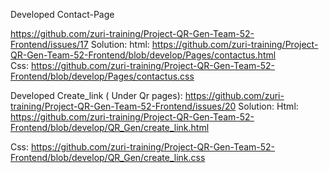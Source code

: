 Developed Contact-Page



https://github.com/zuri-training/Project-QR-Gen-Team-52-Frontend/issues/17  Solution: html: https://github.com/zuri-training/Project-QR-Gen-Team-52-Frontend/blob/develop/Pages/contactus.html      
Css: https://github.com/zuri-training/Project-QR-Gen-Team-52-Frontend/blob/develop/Pages/contactus.css


Developed Create_link ( Under Qr pages): https://github.com/zuri-training/Project-QR-Gen-Team-52-Frontend/issues/20     Solution:  Html: https://github.com/zuri-training/Project-QR-Gen-Team-52-Frontend/blob/develop/QR_Gen/create_link.html

Css: https://github.com/zuri-training/Project-QR-Gen-Team-52-Frontend/blob/develop/QR_Gen/create_link.css
